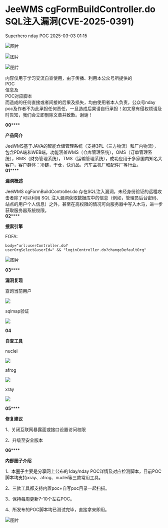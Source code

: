 #  JeeWMS cgFormBuildController.do SQL注入漏洞(CVE-2025-0391)   
Superhero  nday POC   2025-03-03 01:15  
  
![图片](https://mmbiz.qpic.cn/mmbiz_png/Melo944GVOJECe5vg2C5YWgpyo1D5bCkYN4sZibCVo6EFo0N9b7Kib4I4N6j6Y10tynLOdgov9ibUmaNwW5yeoCbQ/640?wx_fmt=other&from=appmsg&wxfrom=5&wx_lazy=1&wx_co=1&tp=webp "")  
  
![图片](https://mmbiz.qpic.cn/mmbiz_png/Melo944GVOJECe5vg2C5YWgpyo1D5bCkhic5lbbPcpxTLtLccZ04WhwDotW7g2b3zBgZeS5uvFH4dxf0tj0Rutw/640?wx_fmt=other&from=appmsg&wxfrom=5&wx_lazy=1&wx_co=1&tp=webp "")  
  
![图片](https://mmbiz.qpic.cn/mmbiz_png/Melo944GVOJECe5vg2C5YWgpyo1D5bCk524CiapZejYicic1Hf8LPt8qR893A3IP38J3NMmskDZjyqNkShewpibEfA/640?wx_fmt=other&from=appmsg&wxfrom=5&wx_lazy=1&wx_co=1&tp=webp "")  
  
内容仅用于学习交流自查使用，由于传播、利用本公众号所提供的  
POC  
信息及  
POC对应脚本  
而造成的任何直接或者间接的后果及损失，均由使用者本人负责，公众号nday poc及作者不为此承担任何责任，一旦造成后果请自行承担！如文章有侵权烦请及时告知，我们会立即删除文章并致歉。谢谢！  
  
  
**00******  
  
**产品简介**  
  
  
JeeWMS基于JAVA的智能仓储管理系统（支持3PL（三方物流）和厂内物流），包含PDA端和WEB端，功能涵盖WMS（仓库管理系统），OMS（订单管理系统），BMS（财务管理系统），TMS（运输管理系统），成功应用于多家国内知名大客户，客户群体：冷链，干仓，快消品，汽车主机厂和配件厂等行业。  
**01******  
  
**漏洞概述**  
  
  
JeeWMS cgFormBuildController.do 存在SQL注入漏洞，未经身份验证的远程攻击者除了可以利用 SQL 注入漏洞获取数据库中的信息（例如，管理员后台密码、站点的用户个人信息）之外，甚至在高权限的情况可向服务器中写入木马，进一步获取服务器系统权限。  
**02******  
  
**搜索引擎**  
  
  
FOFA:  
```
body="url:userController.do?userOrgSelect&userId=" && "loginController.do?changeDefaultOrg"
```  
  
![图片](https://mmbiz.qpic.cn/sz_mmbiz_png/wnJTy44dqwJcSAZECUXhA29jSj6Dq7ujnuKEcw32AgslricssWRXmKHe3DgykqHicxCIEUOzicblsbXxu2zD7g0FQ/640?wx_fmt=png&from=appmsg "")  
  
  
**03******  
  
**漏洞复现**  
  
查询当前用户  
  
![](https://mmbiz.qpic.cn/sz_mmbiz_png/wnJTy44dqwItU9nSl1NN5HTBgFEmy7W8RRKHSk6AiaQ0dp3lwxSYFd08MvJHfPndQRwOEyNOMRXQlVib7bywBzXQ/640?wx_fmt=png&from=appmsg "")  
  
sqlmap验证  
  
![](https://mmbiz.qpic.cn/sz_mmbiz_png/wnJTy44dqwItU9nSl1NN5HTBgFEmy7W84OvH6JH045M9QJ31PSYjOQf3npSuHfysiaTn2T8d3HAxzic0DmNnGKVQ/640?wx_fmt=png&from=appmsg "")  
  
  
**04**  
  
**自查工具**  
  
  
nuclei  
  
![](https://mmbiz.qpic.cn/sz_mmbiz_png/wnJTy44dqwItU9nSl1NN5HTBgFEmy7W8DuCZaYnVib1dDGUtrUmibHBCwc5mwLByu3cvblO4j3s7Qf0f6xPic3ZXA/640?wx_fmt=png&from=appmsg "")  
  
afrog  
  
![](https://mmbiz.qpic.cn/sz_mmbiz_png/wnJTy44dqwItU9nSl1NN5HTBgFEmy7W8xZZzE7xWmRoic6icKBibgOFCIEwnicYzYeBz639ibNvJJBnURrMVKwmQfuw/640?wx_fmt=png&from=appmsg "")  
  
xray  
  
![](https://mmbiz.qpic.cn/sz_mmbiz_png/wnJTy44dqwItU9nSl1NN5HTBgFEmy7W8k0takgGwVYXkFBMtA5eAP1PkwJsBdwkVt9cH28icrnUdSAGNukMdxzQ/640?wx_fmt=png&from=appmsg "")  
  
  
**05******  
  
**修复建议**  
  
  
1、关闭互联网暴露面或接口设置访问权限  
  
2、升级至安全版本  
  
  
**06******  
  
**内部圈子介绍**  
  
  
1、本圈子主要是分享网上公布的1day/nday POC详情及对应检测脚本，目前POC脚本均支持xray、afrog、nuclei等三款常用工具。  
  
2、三款工具都支持内置poc+自写poc目录一起扫描。  
  
3、保持每周更新7-10个左右POC。  
  
4、所发布的POC脚本均已测试完毕，直接拿来即用。  
  
![图片](https://mmbiz.qpic.cn/sz_mmbiz_png/wnJTy44dqwI0X77l5WtnpfTexA6RwHXSbf1x3ZyT3bhcbWzRoFLyAgHkSMk9yGaZK5FDGcSCQp9ibPcicxHXIOcg/640?wx_fmt=other&from=appmsg&wxfrom=5&wx_lazy=1&wx_co=1&retryload=2&tp=webp "")  
  
  
  
